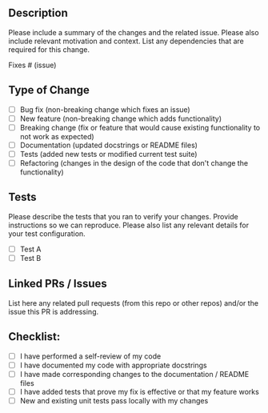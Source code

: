 
## Description

Please include a summary of the changes and the related issue. Please also include relevant motivation and context. List any dependencies that are required for this change.

Fixes # (issue)

## Type of Change

- [ ] Bug fix (non-breaking change which fixes an issue)
- [ ] New feature (non-breaking change which adds functionality)
- [ ] Breaking change (fix or feature that would cause existing functionality to not work as expected)
- [ ] Documentation (updated docstrings or README files)
- [ ] Tests (added new tests or modified current test suite)
- [ ] Refactoring (changes in the design of the code that don't change the functionality)

## Tests

Please describe the tests that you ran to verify your changes. Provide instructions so we can reproduce. Please also list any relevant details for your test configuration.

- [ ] Test A
- [ ] Test B

## Linked PRs / Issues

List here any related pull requests (from this repo or other repos) and/or the issue this PR is addressing.

## Checklist:

- [ ] I have performed a self-review of my code
- [ ] I have documented my code with appropriate docstrings
- [ ] I have made corresponding changes to the documentation / README files
- [ ] I have added tests that prove my fix is effective or that my feature works
- [ ] New and existing unit tests pass locally with my changes
